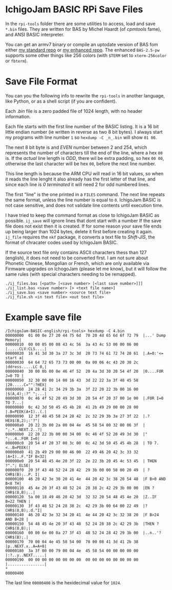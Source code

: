 # IchigoJam BASIC RPi Save Files
In the `rpi-tools` folder there are some utilities to access, load and save `*.bin` files. They are written for BAS by Michel Haardt (of _cpmtools_ fame), and ANSI BASIC interpreter.  

You can get an armv7 binary or compile an uptodate version of BAS fom either [my standard repo](https://github.com/paulwratt/bas-2.5-plus) or [my enhanced repo](https://github.com/paulwratt/bas-2.5-pw). The enhanced `BAS-2.5-pw` supports some other things like 256 colors (with `$TERM` set to `xterm-256color` or `fbterm`).  

# Save File Format
You can you the following info to rewrite the `rpi-tools` in another language, like Python, or as a shell script (if you are confident).

Each _.bin_ file is a zero padded file of 1024 length, with no header information.

Each file starts with the first line number of the BASIC listing. It is a 16 bit little endian number (ie written in reverse as two 8 bit bytes). I always start my programs with line number `1` so `hexdump -C _n_.bin` will show `01 00`.

The next 8 bit byte is and _EVEN_ number between 2 and 254, which represents the number of characters till the end of the line, where a hex `00` is. If the _actual_ line length is _ODD_, there wil be extra padding, so hex `00 00`, otherwise the last character will be hex `00`, before the next line number.

This line length is because the ARM CPU will read in 16 bit values, so when it reads the line lenght it also already has the first letter of that line, and since each line is _0 terminated_ it will need 2 for odd numbered lines.

The first "line" is the one printed in a `FILES` command. The next line repeats the same format, unless the line number is equal to `0`. IchigoJam BASIC is not case sensitive, and does not validate line contents until execution time.

I have tried to keep the command format as close to IchigoJam BASIC as possible. `ij_save` will ignore lines that dont start with a number If the save file does not exist then it is created. If for some reason your save file ends up being larger than 1024 bytes, delete it first before creating it again. `ij_file` requires the `nkf` package, it converts a text file to _Shift-JIS_, the format of chracater codes used by IchigoJam BASIC.

If the source text file only contains ASCII characters thess than 127 (english), it does not need to be converted first. I am not sure about Phonetic Chinese, Mongolian or French, which are only available via Firmware upgrades on IchogoJam (please let me know), but it will follow the same rules (with special characters needing to be remapped).

```
./ij_files.bas [<path> [<save number> [<last save number>]]]
./ij_list.bas <save number> [> <text file name>]
./ij_save.bas <save number> <source text file>
./ij_file.sh <in text file> <out text file>
```


# Example save file
```
/IchigoJam-BASIC-english/rpi-tools> hexdump -C 4.bin
00000000  01 00 0e 27 20 44 75 6d  70 20 4d 65 6d 6f 72 79  |...' Dump Memory|
00000010  00 00 05 00 08 43 4c 56  3a 43 4c 53 00 00 06 00  |.....CLV:CLS....|
00000020  16 41 3d 30 3a 27 3c 3d  20 73 74 61 72 74 20 61  |.A=0:'<= start a|
00000030  64 64 72 65 73 73 00 00  0a 00 06 4c 43 20 30 2c  |ddress.....LC 0,|
00000040  30 00 0b 00 0e 46 4f 52  20 4a 3d 30 20 54 4f 20  |0....FOR J=0 TO |
00000050  32 30 00 00 14 00 16 43  3d 22 22 3a 3f 48 45 58  |20.....C="":?HEX|
00000060  24 28 41 2c 34 29 3b 3a  3f 22 20 22 3b 00 16 00  |$(A,4);:?" ";...|
00000070  0c 46 4f 52 20 49 3d 30  20 54 4f 20 37 00 1e 00  |.FOR I=0 TO 7...|
00000080  0c 42 3d 50 45 45 4b 28  41 2b 49 29 00 00 28 00  |.B=PEEK(A+I)..(.|
00000090  12 3f 48 45 58 24 28 42  2c 32 29 3b 3a 27 3f 22  |.?HEX$(B,2);:'?"|
000000a0  20 22 3b 00 2a 00 04 4e  45 58 54 00 32 00 06 3f  | ";.*..NEXT.2..?|
000000b0  22 20 22 3b 00 00 34 00  0c 46 4f 52 20 49 3d 30  |" ";..4..FOR I=0|
000000c0  20 54 4f 20 37 00 3c 00  0c 42 3d 50 45 45 4b 28  | TO 7.<..B=PEEK(|
000000d0  41 2b 49 29 00 00 46 00  22 49 46 20 42 3c 33 32  |A+I)..F."IF B<32|
000000e0  20 54 48 45 4e 20 3f 22  2e 22 3b 20 45 4c 53 45  | THEN ?"."; ELSE|
000000f0  20 3f 43 48 52 24 28 42  29 3b 00 00 50 00 20 49  | ?CHR$(B);..P. I|
00000100  46 20 42 3e 30 20 41 4e  44 20 42 3c 38 20 54 48  |F B>0 AND B<8 TH|
00000110  45 4e 20 3f 43 48 52 24  28 38 2c 42 29 3b 00 00  |EN ?CHR$(8,B);..|
00000120  5a 00 18 49 46 20 42 3d  32 32 20 54 48 45 4e 20  |Z..IF B=22 THEN |
00000130  3f 43 48 52 24 28 38 2c  42 29 3b 00 64 00 22 49  |?CHR$(8,B);.d."I|
00000140  46 20 42 3e 32 34 20 41  4e 44 20 42 3c 32 38 20  |F B>24 AND B<28 |
00000150  54 48 45 4e 20 3f 43 48  52 24 28 38 2c 42 29 3b  |THEN ?CHR$(8,B);|
00000160  00 00 6e 00 0a 27 3f 43  48 52 24 28 42 29 3b 00  |..n..'?CHR$(B);.|
00000170  70 00 04 4e 45 58 54 00  78 00 08 41 3d 41 2b 38  |p..NEXT.x..A=A+8|
00000180  3a 3f 00 00 79 00 04 4e  45 58 54 00 00 00 00 00  |:?..y..NEXT.....|
00000190  00 00 00 00 00 00 00 00  00 00 00 00 00 00 00 00  |................|
*
00000400
```
The last line `00000400` is the hexidecimal value for `1024`.
